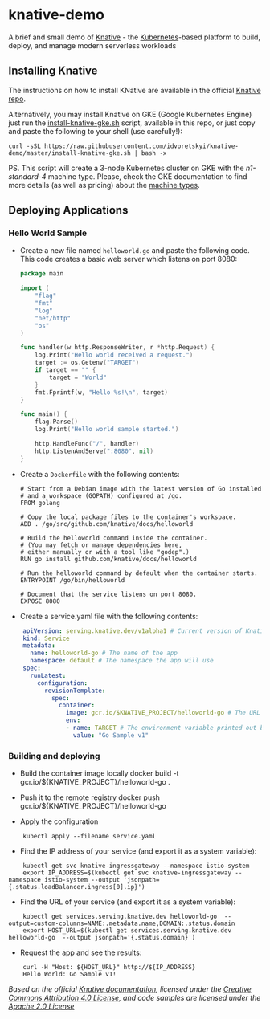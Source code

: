 knative-demo
============

A brief and small demo of [Knative](https://github.com/knative/) - the [Kubernetes](https://kubernetes.io)-based platform to build, deploy, and manage modern serverless workloads

Installing Knative
------------------

The instructions on how to install KNative are available in the official [Knative repo](https://github.com/knative/docs/tree/master/install).

Alternatively, you may install Knative on GKE (Google Kubernetes Engine) just run the [install-knative-gke.sh](install-knative-gke.sh) script, available in this repo, or just copy and paste the following to your shell (use carefully!):

```
curl -sSL https://raw.githubusercontent.com/idvoretskyi/knative-demo/master/install-knative-gke.sh | bash -x
```

PS. This script will create a 3-node Kubernetes cluster on GKE with the *n1-standard-4* machine type. Please, check the GKE documentation to find more details (as well as pricing) about the [machine types](https://cloud.google.com/compute/docs/machine-types).

Deploying Applications
----------------------

### Hello World Sample

-	Create a new file named `helloworld.go` and paste the following code. This code creates a basic web server which listens on port 8080:

	```go
	package main

	import (
		"flag"
		"fmt"
		"log"
		"net/http"
		"os"
	)

	func handler(w http.ResponseWriter, r *http.Request) {
		log.Print("Hello world received a request.")
		target := os.Getenv("TARGET")
		if target == "" {
			target = "World"
		}
		fmt.Fprintf(w, "Hello %s!\n", target)
	}

	func main() {
		flag.Parse()
		log.Print("Hello world sample started.")

		http.HandleFunc("/", handler)
		http.ListenAndServe(":8080", nil)
	}
	```

-	Create a `Dockerfile` with the following contents:

	```docker
	# Start from a Debian image with the latest version of Go installed
	# and a workspace (GOPATH) configured at /go.
	FROM golang

	# Copy the local package files to the container's workspace.
	ADD . /go/src/github.com/knative/docs/helloworld

	# Build the helloworld command inside the container.
	# (You may fetch or manage dependencies here,
	# either manually or with a tool like "godep".)
	RUN go install github.com/knative/docs/helloworld

	# Run the helloworld command by default when the container starts.
	ENTRYPOINT /go/bin/helloworld

	# Document that the service listens on port 8080.
	EXPOSE 8080
	```

-	Create a service.yaml file with the following contents:

```yaml
	apiVersion: serving.knative.dev/v1alpha1 # Current version of Knative
	kind: Service
	metadata:
	  name: helloworld-go # The name of the app
	  namespace: default # The namespace the app will use
	spec:
	  runLatest:
	    configuration:
	      revisionTemplate:
	        spec:
	          container:
	            image: gcr.io/$KNATIVE_PROJECT/helloworld-go # The URL to the image of the app
	            env:
	            - name: TARGET # The environment variable printed out by the sample app
	              value: "Go Sample v1"
```

### Building and deploying

-	Build the container image locally docker build -t gcr.io/${KNATIVE_PROJECT}/helloworld-go .

-	Push it to the remote registry docker push gcr.io/${KNATIVE_PROJECT}/helloworld-go

-	Apply the configuration

```
    kubectl apply --filename service.yaml
```

-	Find the IP address of your service (and export it as a system variable):

```
    kubectl get svc knative-ingressgateway --namespace istio-system
    export IP_ADDRESS=$(kubectl get svc knative-ingressgateway --namespace istio-system --output 'jsonpath={.status.loadBalancer.ingress[0].ip}')
```

-	Find the URL of your service (and export it as a system variable):

```
    kubectl get services.serving.knative.dev helloworld-go  --output=custom-columns=NAME:.metadata.name,DOMAIN:.status.domain
    export HOST_URL=$(kubectl get services.serving.knative.dev helloworld-go  --output jsonpath='{.status.domain}')
```

-	Request the app and see the results:

```shell
    curl -H "Host: ${HOST_URL}" http://${IP_ADDRESS}
    Hello World: Go Sample v1!
```

*Based on the official [Knative documentation](https://github.com/knative/docs/blob/master/serving/samples/helloworld-go/README.md), licensed under the [Creative Commons Attribution 4.0 License](https://creativecommons.org/licenses/by/4.0/), and code samples are licensed under the [Apache 2.0 License](https://www.apache.org/licenses/LICENSE-2.0)*
